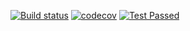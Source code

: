 [![Build status](https://github.com/wezzen/Insight/actions/workflows/gradle.yml/badge.svg?branch=master)](https://github.com/wezzen/Insight/actions/workflows/gradle.yml)
[![codecov](https://codecov.io/gh/wezzen/Insight/branch/master/graph/badge.svg?token=vXlQBfhkJY)](https://codecov.io/gh/wezzen/Insight)
[![Test Passed](https://img.shields.io/endpoint?url=https://gist.githubusercontent.com/wezzen/ce7d1abd067064169575beb1c1781f98/raw/3a77a079128fa0aec389a8bf4c22c174da79b1a0/Insight-junit-tests.json)](https://github.com/wezzen/Insight)
